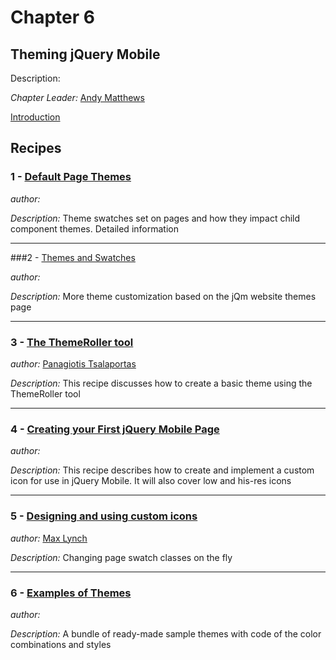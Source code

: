 # Chapter 6

## Theming jQuery Mobile

Description: 

*Chapter Leader:* <a href="mailto:">Andy Matthews</a>

<a href="/jquerymobilecookbook/book/blob/master/6-theming-jquery-mobile/introduction.adoc">Introduction</a>

## Recipes

### 1 - <a href="/jquerymobilecookbook/book/blob/master/6-theming-jquery-mobile/recipe-1.adoc">Default Page Themes</a>

*author:* <a href="mailto:whynetsolutions@aol.com"></a>

*Description:* Theme swatches set on pages and how they impact child component themes. Detailed information

---

###2 - <a href="/jquerymobilecookbook/book/blob/master/6-theming-jquery-mobile/recipe-2.adoc">Themes and Swatches</a>

*author:* <a href="mailto:"></a>

*Description:* More theme customization based on the jQm website themes page

---

### 3 - <a href="/jquerymobilecookbook/book/blob/master/6-theming-jquery-mobile/recipe-3.adoc">The ThemeRoller tool</a>

*author:* <a href="mailto:sys.sgx@gmail.com">Panagiotis Tsalaportas</a> 

*Description:* This recipe discusses how to create a basic theme using the ThemeRoller tool

---

### 4 - <a href="/jquerymobilecookbook/book/blob/master/6-theming-jquery-mobile/recipe-4.adoc">Creating your First jQuery Mobile Page</a>

*author:* <a href="mailto:"></a>

*Description:* This recipe describes how to create and implement a custom icon for use in jQuery Mobile. It will also cover low and his-res icons

---

### 5 - <a href="/jquerymobilecookbook/book/blob/master/6-theming-jquery-mobile/recipe-5.adoc">Designing and using custom icons</a>

*author:* <a href="mailto:maxlynch@uwalumni.com">Max Lynch</a>

*Description:* Changing page swatch classes on the fly

---

### 6 - <a href="/jquerymobilecookbook/book/blob/master/6-theming-jquery-mobile/recipe-6.adoc">Examples of Themes</a>

*author:* <a href="mailto:"></a>

*Description:* A bundle of ready-made sample themes with code of the color combinations and styles